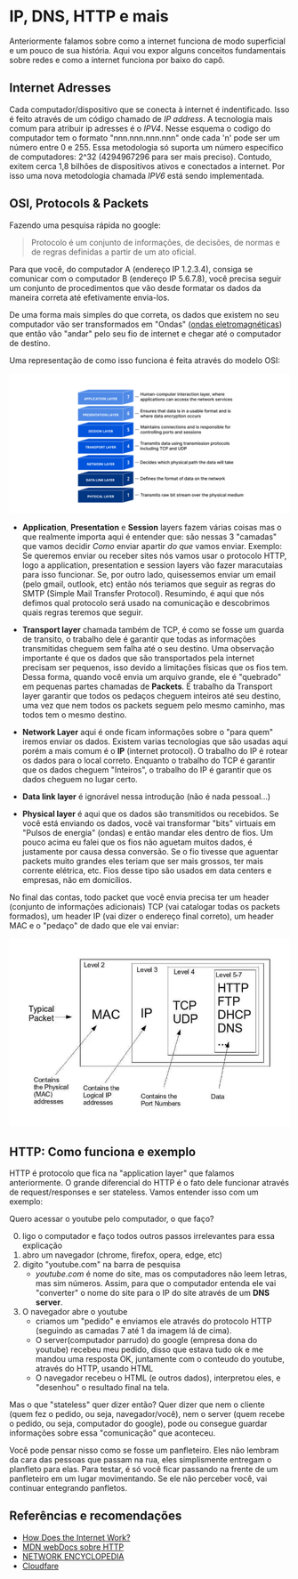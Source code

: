# IP, DNS, HTTP e mais

Anteriormente falamos sobre como a internet funciona de modo superficial e um pouco de sua história. Aqui vou expor alguns conceitos fundamentais sobre redes e como a internet funciona por baixo do capô.

## Internet Adresses

Cada computador/dispositivo que se conecta à internet é indentificado. Isso é feito através de um código chamado de _IP address_. A tecnologia mais comum para atribuir ip adresses é o _IPV4_. Nesse esquema o codigo do computador tem o formato "nnn.nnn.nnn.nnn" onde cada 'n' pode ser um número entre 0 e 255. Essa metodologia só suporta um número especifico de computadores: 2^32 (4294967296 para ser mais preciso). Contudo, exitem cerca 1,8 bilhões de dispositivos ativos e conectados a internet. Por isso uma nova metodologia chamada _IPV6_ está sendo implementada.

## OSI, Protocols & Packets

Fazendo uma pesquisa rápida no google:

> Protocolo é um conjunto de informações, de decisões, de normas e de regras definidas a partir de um ato oficial.

Para que você, do computador A (endereço IP 1.2.3.4), consiga se comunicar com o computador B (endereço IP 5.6.7.8), você precisa seguir um conjunto de procedimentos que vão desde formatar os dados da maneira correta até efetivamente envia-los.

De uma forma mais simples do que correta, os dados que existem no seu computador vão ser transformados em "Ondas" ([ondas eletromagnéticas](https://www.google.com/search?q=ondas+eletromagneticas)) que então vão "andar" pelo seu fio de internet e chegar até o computador de destino.

Uma representação de como isso funciona é feita através do modelo OSI:

![osi](./static/osi_model_7_layers.png)

- **Application**, **Presentation** e **Session** layers fazem várias coisas mas o que realmente importa aqui é entender que: são nessas 3 "camadas" que vamos decidir _Como_ enviar apartir _do que_ vamos enviar.
  Exemplo: Se queremos enviar ou receber sites nós vamos usar o protocolo HTTP, logo a application, presentation e session layers vão fazer maracutaias para isso funcionar. Se, por outro lado, quisessemos enviar um email (pelo gmail, outlook, etc) então nós teriamos que seguir as regras do SMTP (Simple Mail Transfer Protocol). Resumindo, é aqui que nós defimos qual protocolo será usado na comunicação e descobrimos quais regras teremos que seguir.

- **Transport layer** chamada também de TCP, é como se fosse um guarda de transito, o trabalho dele é garantir que todas as informações transmitidas cheguem sem falha até o seu destino. Uma observação importante é que os dados que são transportados pela internet precisam ser pequenos, isso devido a limitações físicas que os fios tem. Dessa forma, quando você envia um arquivo grande, ele é "quebrado" em pequenas partes chamadas de **Packets**. É trabalho da Transport layer garantir que todos os pedaços cheguem inteiros até seu destino, uma vez que nem todos os packets seguem pelo mesmo caminho, mas todos tem o mesmo destino.

- **Network Layer** aqui é onde ficam informações sobre o "para quem" iremos enviar os dados. Existem varias tecnologias que são usadas aqui porém a mais comum é o **IP** (internet protocol). O trabalho do IP é rotear os dados para o local correto. Enquanto o trabalho do TCP é garantir que os dados cheguem "Inteiros", o trabalho do IP é garantir que os dados cheguem no lugar certo.

- **Data link layer** é ignorável nessa introdução (não é nada pessoal...)

- **Physical layer** é aqui que os dados são transmitidos ou recebidos. Se você está enviando os dados, você vai transformar "bits" virtuais em "Pulsos de energia" (ondas) e então mandar eles dentro de fios. Um pouco acima eu falei que os fios não aguetam muitos dados, é justamente por causa dessa conversão. Se o fio tivesse que aguentar packets muito grandes eles teriam que ser mais grossos, ter mais corrente elétrica, etc. Fios desse tipo são usados em data centers e empresas, não em domicílios.

No final das contas, todo packet que você envia precisa ter um header (conjunto de informações adicionais) TCP (vai catalogar todas os packets formados), um header IP (vai dizer o endereço final correto), um header MAC e o "pedaço" de dado que ele vai enviar:

![exemplo de packet](./static/network-packet.webp)

## HTTP: Como funciona e exemplo

HTTP é protocolo que fica na "application layer" que falamos anteriormente. O grande diferencial do HTTP é o fato dele funcionar através de request/responses e ser stateless. Vamos entender isso com um exemplo:

Quero acessar o youtube pelo computador, o que faço?

0. ligo o computador e faço todos outros passos irrelevantes para essa explicação
1. abro um navegador (chrome, firefox, opera, edge, etc)
2. digito "youtube.com" na barra de pesquisa
   - _youtube.com_ é nome do site, mas os computadores não leem letras, mas sim números. Assim, para que o computador entenda ele vai "converter" o nome do site para o IP do site através de um **DNS server**.
3. O navegador abre o youtube
   - criamos um "pedido" e enviamos ele através do protocolo HTTP (seguindo as camadas 7 até 1 da imagem lá de cima).
   - O server(computador parrudo) do google (empresa dona do youtube) recebeu meu pedido, disso que estava tudo ok e me mandou uma resposta OK, juntamente com o conteudo do youtube, através do HTTP, usando HTML
   - O navegador recebeu o HTML (e outros dados), interpretou eles, e "desenhou" o resultado final na tela.

Mas o que "stateless" quer dizer então? Quer dizer que nem o cliente (quem fez o pedido, ou seja, navegador/você), nem o server (quem recebe o pedido, ou seja, computador do google), pode ou consegue guardar informações sobre essa "comunicação" que aconteceu.

Você pode pensar nisso como se fosse um panfleteiro. Eles não lembram da cara das pessoas que passam na rua, eles simplismente entregam o planfleto para elas. Para testar, é só você ficar passando na frente de um panfleteiro em um lugar movimentando. Se ele não perceber você, vai continuar entegrando panfletos.

## Referências e recomendações

- [How Does the Internet Work?](http://www.theshulers.com/whitepapers/internet_whitepaper/index.html#int_infra)
- [MDN webDocs sobre HTTP](https://deveesdrúxulosloper.mozilla.org/en-US/docs/Web/HTTP/Overview)
- [NETWORK ENCYCLOPEDIA](https://networkencyclopedia.com/network-packet/)
- [Cloudfare](https://www.cloudflare.com/pt-br/learning/ddos/glossary/open-systems-interconnection-model-osi/)
